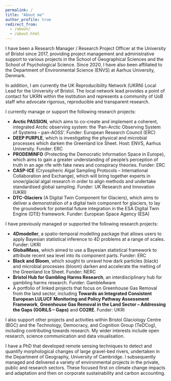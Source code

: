 ```yaml
---
permalink: /
title: "About me"
author_profile: true
redirect_from: 
  - /about/
  - /about.html
---
```


I have been a Research Manager / Research Project Officer at the University of Bristol since 2017, providing project management and administrative support to various projects in the School of Geographical Sciences and the School of Psychological Science. Since 2020, I have also been affiliated to the Department of Environmental Science (ENVS) at Aarhus University, Denmark.

In addition, I am currently the UK Reproducibility Network (UKRN) Local Lead for the University of Bristol. The local network lead provides a point of contact for UKRN within the institution and represents a community of UoB staff who advocate rigorous, reproducible and transparent research.

I currently manage or support the following research projects:
- **Arctic PASSION**, which aims to co-create and implement a coherent, integrated Arctic observing system: the ‘Pan-Arctic Observing System of Systems – pan-AOSS’. Funder: European Research Council (ERC)
- **DEEP PURPLE**, which is investigating the physical and microbial processes which darken the Greenland Ice Sheet. Host: ENVS, Aarhus University. Funder: ERC
- **PRODEMINFO** (Protecting the Democratic Information Space in Europe), which aims to gain a greater understanding of people’s perception of truth in an age rife with fake news and conspiracy theories. Funder: ERC
- **CASP-ICE** (Cryospheric Algal Sampling Protocols – International Collaboration and Exchange), which will bring together experts in snow/glacial algal research in order to align methods and undertake standardised global sampling. Funder: UK Research and Innovation (UKRI)
- **DTC-Glaciers** (A Digital Twin Component for Glaciers), which aims to deliver a demonstration of a digital twin component for glaciers, to lay the groundwork for potential future integration in the ESA Digital Twin Engine (DTE) framework. Funder: European Space Agency (ESA)

I have previously managed or supported the following research projects:
- **4Dmodeller**, a spatio-temporal modelling package that allows users to apply Bayesian statistical inference to 4D problems at a range of scales. Funder: UKRI
- **GlobalMass**, which aimed to use a Bayesian statistical framework to attribute recent sea level into its component parts. Funder: ERC
- **Black and Bloom**, which sought to unravel how dark particles (black) and microbial processes (bloom) darken and accelerate the melting of the Greenland Ice Sheet. Funder: NERC
- **Bristol Hub for Gambling Harms Research**, an interdisciplinary hub for gambling harms research. Funder: GambleAware
- A portfolio of linked projects that focus on Greenhouse Gas Removal from the land sector, including **Towards an Integrated Consistent European LULUCF Monitoring and Policy Pathway Assessment Framework**, **Greenhouse Gas Removal in the Land Sector – Addressing the Gaps (GGRiLS – Gaps)** and **CO2RE**. Funder: UKRI

I also support other projects and activities within Bristol Glaciology Centre (BGC) and the Technology, Democracy, and Cognition Group (TeDCog), including contributing towards research. My wider interests include open research, science communication and data visualisation.

I have a PhD that developed remote sensing techniques to detect and quantify morphological changes of large gravel-bed rivers, undertaken in the Department of Geography, University of Cambridge. I subsequently managed and delivered a variety of environmental projects in the private, public and research sectors. These focused first on climate change impacts and adaptation and then on corporate sustainability and carbon accounting.
